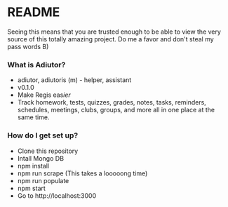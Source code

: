 # README #

Seeing this means that you are trusted enough to be able to view the very source of this totally amazing project. Do me a favor and don't steal my pass words B)

### What is Adiutor? ###

* adiutor, adiutoris (m) - helper, assistant
* v0.1.0
* Make Regis eas*ier*
* Track homework, tests, quizzes, grades, notes, tasks, reminders, schedules, meetings, clubs, groups, and more all in one place at the same time.

### How do I get set up? ###
* Clone this repository
* Intall Mongo DB
* npm install
* npm run scrape (This takes a looooong time)
* npm run populate
* npm start
* Go to http://localhost:3000